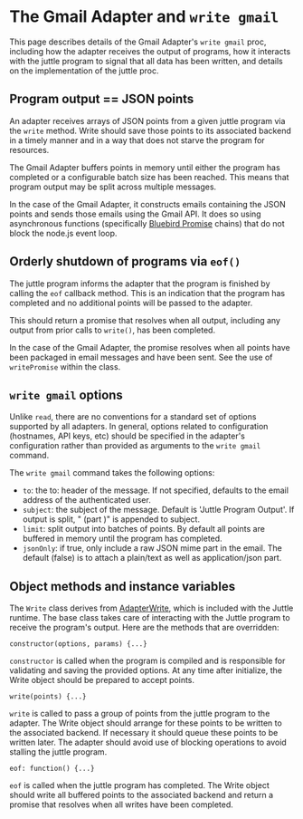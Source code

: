 # The Gmail Adapter and `write gmail`

This page describes details of the Gmail Adapter's `write gmail` proc, including how the adapter receives the output of programs, how it interacts with the juttle program to signal that all data has been written, and details on the implementation of the juttle proc.

## Program output == JSON points

An adapter receives arrays of JSON points from a given juttle program via the `write` method. Write should save those points to its associated backend in a timely manner and in a way that does not starve the program for resources.

The Gmail Adapter buffers points in memory until either the program has completed or a configurable batch size has been reached. This means that program output may be split across multiple messages.

In the case of the Gmail Adapter, it constructs emails containing the JSON points and sends those emails using the Gmail API. It does so using asynchronous functions (specifically [Bluebird Promise](http://bluebirdjs.com) chains) that do not block the node.js event loop.

## Orderly shutdown of programs via `eof()`

The juttle program informs the adapter that the program is finished by calling the `eof` callback method. This is an indication that the program has completed and no additional points will be passed to the adapter.

This should return a promise that resolves when all output, including any output from prior calls to `write()`, has been completed.

In the case of the Gmail Adapter, the promise resolves when all points have been packaged in email messages and have been sent. See the use of `writePromise` within the class.

## `write gmail` options

Unlike `read`, there are no conventions for a standard set of options supported by all adapters. In general, options related to configuration (hostnames, API keys, etc) should be specified in the adapter's configuration rather than provided as arguments to the `write gmail` command.

The `write gmail` command takes the following options:

* `to`: the to: header of the message. If not specified, defaults to the email address of the authenticated user.
* `subject`: the subject of the message.  Default is 'Juttle Program Output'. If output is split, " (part <part-num>)" is appended to subject.
* `limit`: split output into batches of <limit> points. By default all points are buffered in memory until the program has completed.
* `jsonOnly`: if true, only include a raw JSON mime part in the email. The default (false) is to attach a plain/text as well as application/json part.

## Object methods and instance variables

The `Write` class derives from [AdapterWrite](https://github.com/juttle/juttle/blob/master/lib/adapters/adapter-write.js), which is included with the Juttle runtime. The base class takes care of interacting with the Juttle program to receive the program's output. Here are the methods that are overridden:

```
constructor(options, params) {...}
```

`constructor` is called when the program is compiled and is responsible for validating and saving the provided options. At any time after initialize, the Write object should be prepared to accept points.

```
write(points) {...}
```

`write` is called to pass a group of points from the juttle program to the adapter. The Write object should arrange for these points to be written to the associated backend. If necessary it should queue these points to be written later. The adapter should avoid use of blocking operations to avoid stalling the juttle program.

```
eof: function() {...}
```

`eof` is called when the juttle program has completed. The Write object should write all buffered points to the associated backend and return a promise that resolves when all writes have been completed.





